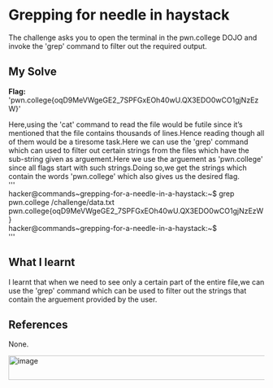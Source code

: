 # Grepping for needle in haystack
The challenge asks you to open the terminal in the pwn.college DOJO and invoke the 'grep' command to filter out the required output.    

## My Solve
**Flag:** 'pwn.college{oqD9MeVWgeGE2_7SPFGxEOh40wU.QX3EDO0wCO1gjNzEzW}'    

Here,using the 'cat' command to read the file would be futile since it’s mentioned that the file contains thousands of lines.Hence reading though all of them would be a tiresome task.Here we can use the 'grep' command which can used to filter out certain strings from the files which have the sub-string given as arguement.Here we use the arguement as 'pwn.college' since all flags start with such strings.Doing so,we get the strings which contain the words 'pwn.college' which also gives us the desired flag.  
'''   
hacker@commands~grepping-for-a-needle-in-a-haystack:~$ grep pwn.college /challenge/data.txt     
pwn.college{oqD9MeVWgeGE2_7SPFGxEOh40wU.QX3EDO0wCO1gjNzEzW}      
hacker@commands~grepping-for-a-needle-in-a-haystack:~$     
'''   

## What I learnt
I learnt that when we need to see only a certain part of the entire file,we can use the 'grep' command which can be used to filter out the strings that contain the arguement provided by the user.   

## References
None.   


<img width="654" height="48" alt="image" src="https://github.com/user-attachments/assets/b0ae4c46-b43b-4b42-bfec-d796054fa6ae" />
